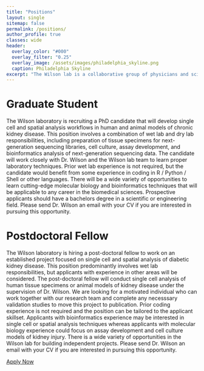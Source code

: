 ```yaml
---
title: "Positions"
layout: single
sitemap: false
permalink: /positions/
author_profile: true
classes: wide
header:
  overlay_color: "#000"
  overlay_filter: "0.25"
  overlay_image: /assets/images/philadelphia_skyline.png
  caption: Philadelphia Skyline
excerpt: "The Wilson lab is a collaborative group of physicians and scientists working to translate our research into precision medicines for patients with kidney disease."
---
```


# Graduate Student
The Wilson laboratory is recruiting a PhD candidate that will develop single cell and spatial analysis workflows in human and animal models of chronic kidney disease. This position involves a combination of wet lab and dry lab responsibilities, including preparation of tissue specimens for next-generation sequencing libraries, cell culture, assay development, and bioinformatics analysis of next-generation sequencing data. The candidate will work closely with Dr. Wilson and the Wilson lab team to learn proper laboratory techniques. Prior wet lab experience is not required, but the candidate would benefit from some experience in coding in R / Python / Shell or other languages. There will be a wide variety of opportunities to learn cutting-edge molecular biology and bioinformatics techniques that will be applicable to any career in the biomedical sciences. Prospective applicants should have a bachelors degree in a scientific or engineering field. Please send Dr. Wilson an email with your CV if you are interested in pursuing this opportunity. 

# Postdoctoral Fellow
The Wilson laboratory is hiring a post-doctoral fellow to work on an established project focused on single cell and spatial analysis of diabetic kidney disease. This position predominantly involves wet lab responsibilities, but applicants with experience in other areas will be considered. The post-doctoral fellow will conduct single cell analysis of human tissue specimens or animal models of kidney disease under the supervision of Dr. Wilson. We are looking for a motivated individual who can work together with our research team and complete any necesssary validation studies to move this project to publication. Prior coding experience is not required and the position can be tailored to the applicant skillset. Applicants with bioinformatics experience may be interested in single cell or spatial analysis techniques whereas applicants with molecular biology experience could focus on assay development and cell culture models of  kidney injury. There is a wide variety of opportunities in the Wilson lab for building independent projects. Please send Dr. Wilson an email with your CV if you are interested in pursuing this opportunity. 

<a href="https://www.med.upenn.edu/apps/my/index.php?_app_id=63e264bb8ae04&_display=1&_hist_id=1&_preserve[init_panel]=bpp_postings%2Fmain&_preserve[fid]=0&_preserve[pid]=30071&_token=6e61360154196da87ba3f101218c7fdf&CEALID=122A4D230919C1F78E8B9D7D4346E327" class="btn btn--primary">Apply Now</a>





